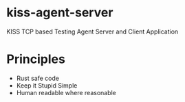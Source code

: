 # kiss-agent-server
KISS TCP based Testing Agent Server and Client Application

# Principles
- Rust safe code
- Keep it Stupid Simple
- Human readable where reasonable
